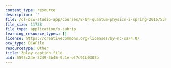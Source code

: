 ```yaml
---
content_type: resource
description: ''
file: /ol-ocw-studio-app/courses/8-04-quantum-physics-i-spring-2016/5593c24e32495b459c1eef7c91b0303b_gMHkf-107Sw.vtt
file_size: 11738
file_type: application/x-subrip
learning_resource_types: []
license: https://creativecommons.org/licenses/by-nc-sa/4.0/
ocw_type: OCWFile
resourcetype: Other
title: 3play caption file
uid: 5593c24e-3249-5b45-9c1e-ef7c91b0303b
---
```

